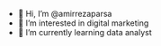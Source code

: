 - 👋 Hi, I’m @amirrezaparsa
- 👀 I’m interested in digital marketing
- 🌱 I’m currently learning data analyst

<!---
amirrezaparsa/amirrezaparsa is a ✨ special ✨ repository because its `README.md` (this file) appears on your GitHub profile.
You can click the Preview link to take a look at your changes.
--->
